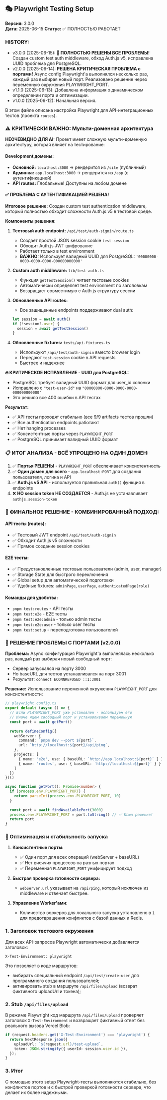 ## 🎭 Playwright Testing Setup

**Версия:** 3.0.0  
**Дата:** 2025-06-15
**Статус:** ✅ ПОЛНОСТЬЮ РАБОТАЕТ

### HISTORY:
* v3.0.0 (2025-06-15): **🎉 ПОЛНОСТЬЮ РЕШЕНЫ ВСЕ ПРОБЛЕМЫ!** Создан custom test auth middleware, обход Auth.js v5, исправлена UUID проблема для PostgreSQL.
* v2.0.0 (2025-06-14): **РЕШЕНА КРИТИЧЕСКАЯ ПРОБЛЕМА с портами!** Async config Playwright'а выполнялся несколько раз, каждый раз выбирая новый порт. Реализовано решение через переменную окружения PLAYWRIGHT_PORT.
* v1.1.0 (2025-06-13): Добавлена информация о динамическом определении порта и оптимизации.
* v1.0.0 (2025-06-12): Начальная версия.

В этом файле описана настройка Playwright для API-интеграционных тестов (проекта `routes`).

### ⚠️ КРИТИЧЕСКИ ВАЖНО: Мульти-доменная архитектура

**НЕОЧЕВИДНО ДЛЯ AI:** Проект имеет сложную мульти-доменную архитектуру, которая влияет на тестирование:

#### Development домены:
- **Основной:** `localhost:3000` → рендерится из `/site` (публичный)
- **Админка:** `app.localhost:3000` → рендерится из `/app` (с аутентификацией)
- **API routes:** Глобальные! Доступны на любом домене

#### ✅ ПРОБЛЕМА С АУТЕНТИФИКАЦИЕЙ РЕШЕНА!

**Итоговое решение:** Создан custom test authentication middleware, который полностью обходит сложности Auth.js v5 в тестовой среде.

**Компоненты решения:**

1. **Тестовый auth endpoint:** `/api/test/auth-signin/route.ts`
   - Создает простой JSON session cookie `test-session`
   - Обходит Auth.js JWT шифрование
   - Работает только в test environment
   - **ВАЖНО:** Использует валидный UUID для PostgreSQL: `'00000000-0000-0000-0000-000000000000'`

2. **Custom auth middleware:** `lib/test-auth.ts`
   - Функция `getTestSession()` читает тестовые cookies
   - Автоматически определяет test environment по заголовкам
   - Возвращает совместимую с Auth.js структуру сессии

3. **Обновленные API routes:**
   - Все защищенные endpoints поддерживают dual auth:
   ```typescript
   let session = await auth()
   if (!session?.user) {
     session = await getTestSession()
   }
   ```

4. **Обновленные fixtures:** `tests/api-fixtures.ts`
   - Используют `/api/test/auth-signin` вместо browser login
   - Передают `test-session` cookie в API requests
   - Быстрее и надежнее

**🔥 КРИТИЧЕСКОЕ ИСПРАВЛЕНИЕ - UUID для PostgreSQL:**
- PostgreSQL требует валидный UUID формат для user_id колонки
- Исправлено с `"test-user-id"` на `"00000000-0000-0000-0000-000000000000"`
- Это решило все 400 ошибки в API тестах

**Результат:**
- ✅ API тесты проходят стабильно (все 9/9 artifacts тестов прошли)
- ✅ Все authentication endpoints работают
- ✅ Нет hanging processes
- ✅ Консистентные порты через `PLAYWRIGHT_PORT`
- ✅ PostgreSQL принимает валидный UUID формат

### 📋 **ИТОГ АНАЛИЗА - ВСЁ УПРОЩЕНО НА ОДИН ДОМЕН:**

1. ✅ **Портья РЕШЕНЫ** - `PLAYWRIGHT_PORT` обеспечивает консистентность
2. ✅ **Один домен для всего** - `app.localhost:PORT` для создания пользователя, логина и API
3. ✅ **Auth.js v5 API** - используется правильная `auth()` функция в endpoints
4. ❌ **НО session token НЕ СОЗДАЕТСЯ** - Auth.js не устанавливает `authjs.session-token`

### 🎯 **ФИНАЛЬНОЕ РЕШЕНИЕ - КОМБИНИРОВАННЫЙ ПОДХОД:**

#### **API тесты (routes):**
- ✅ Тестовый JWT endpoint `/api/test/auth-signin` 
- ✅ Обходит Auth.js v5 сложности
- ✅ Прямое создание session cookies

#### **E2E тесты:**
- ✅ Предустановленные тестовые пользователи (admin, user, manager)
- ✅ Storage State для быстрого переключения
- ✅ Global setup для автоматической подготовки
- ✅ Удобные fixtures: `adminPage`, `userPage`, `authenticatedPage(role)`

#### **Команды для удобства:**
- `pnpm test:routes` - API тесты
- `pnpm test:e2e` - E2E тесты  
- `pnpm test:e2e:admin` - только admin тесты
- `pnpm test:e2e:user` - только user тесты
- `pnpm test:setup` - переподготовка пользователей

### 🔧 РЕШЕНИЕ ПРОБЛЕМЫ С ПОРТАМИ (v2.0.0)

**Проблема:** Async конфигурация Playwright'а выполнялась несколько раз, каждый раз выбирая новый свободный порт:
- Сервер запускался на порту 3000
- Но baseURL для тестов устанавливался на порт 3001
- Результат: `connect ECONNREFUSED ::1:3001`

**Решение:** Использование переменной окружения `PLAYWRIGHT_PORT` для консистентности:

```typescript
// playwright.config.ts
export default (async () => {
  // Если PLAYWRIGHT_PORT уже установлен - используем его
  // Иначе ищем свободный порт и устанавливаем переменную
  const port = await getPort()
  
  return defineConfig({
    webServer: {
      command: `pnpm dev --port ${port}`,
      url: `http://localhost:${port}/api/ping`,
    },
    projects: [
      { name: 'e2e', use: { baseURL: `http://app.localhost:${port}` } },
      { name: 'routes', use: { baseURL: `http://localhost:${port}` } }
    ]
  })
})()

async function getPort(): Promise<number> {
  if (process.env.PLAYWRIGHT_PORT) {
    return parseInt(process.env.PLAYWRIGHT_PORT, 10)
  }
  
  const port = await findAvailablePort(3000)
  process.env.PLAYWRIGHT_PORT = port.toString() // ✅ Ключ решения!
  return port
}
```

### 🚀 Оптимизация и стабильность запуска

1.  **Консистентные порты:**
    -   ✅ Один порт для всех операций (webServer + baseURL)
    -   ✅ Нет висячих процессов на разных портах
    -   ✅ Переменная `PLAYWRIGHT_PORT` унифицирует подход

2.  **Быстрая проверка готовности сервера:**
    -   `webServer.url` указывает на `/api/ping`, который исключен из middleware и отвечает быстрее.

3.  **Управление Worker'ами:**
    -   Количество воркеров для локального запуска установлено в `1` для предотвращения конфликтов с базой данных и Redis.

### 1. Заголовок тестового окружения

Для всех API-запросов Playwright автоматически добавляется заголовок:
```http
X-Test-Environment: playwright
```
Это позволяет в коде маршрутов:
- выбирать специальный endpoint `/api/test/create-user` для программного создания пользователей;
- активировать stub в маршруте `/api/files/upload` (возврат фиктивного uploadUrl и токена);

### 2. Stub `/api/files/upload`

В режиме Playwright код маршрута `/api/files/upload` проверяет заголовок `X-Test-Environment` и возвращает фиктивный ответ без реального вызова Vercel Blob:
```ts
if (request.headers.get('X-Test-Environment') === 'playwright') {
  return NextResponse.json({
    uploadUrl: `${request.url}/test-upload`,
    token: JSON.stringify({ userId: session.user.id }),
  });
}
```

### 3. Итог

С помощью этого setup Playwright-тесты выполняются стабильно, без конфликтов портов и с быстрой проверкой готовности сервера, что делает их более надежными.
